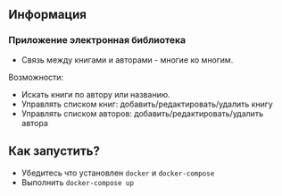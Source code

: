 ## Информация
### Приложение электронная библиотека
- Связь между книгами и авторами - многие ко многим.

Возможности:
- Искать книги по автору или названию.
- Управлять списком книг: добавить/редактировать/удалить книгу
- Управлять списком авторов: добавить/редактировать/удалить автора


## Как запустить?
 - Убедитесь что установлен `docker` и `docker-compose`
 - Выполнить `docker-compose up`